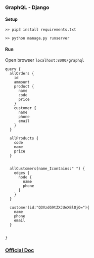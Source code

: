 ### GraphQL - Django

#### Setup
 ```
 >> pip3 install requirements.txt

 >> python manage.py runserver

 ```

#### Run
 Open browser `localhost:8000/graphql`

```
query {
  allOrders {
    id
    ammount
    product {
      name
      code
      price
    }
    customer {
      name
      phone
      email
    }
  }
  
  allProducts {
    code
    name
    price
  }
  
  
  allCustomers(name_Icontains:" ") {
    edges {
      node {
        name
        phone
      }
    }
  }
  
  customer(id:"Q3VzdG9tZXJUeXBlOjQ="){
    name
    phone
    email
  }
  
  
}
```

### [Official Doc](https://docs.graphene-python.org/projects/django/en/latest/)